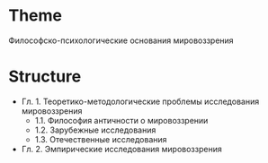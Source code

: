 # Theme

Философско-психологические основания мировоззрения

# Structure

- Гл. 1. Теоретико-методологические проблемы исследования мировоззрения
	- 1.1. Философия античности о мировоззрении
	- 1.2. Зарубежные исследования
	- 1.3. Отечественные исследования
- Гл. 2. Эмпирические исследования мировоззрения